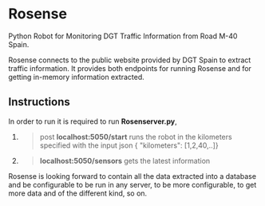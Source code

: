 # Rosense
Python Robot for Monitoring DGT Traffic Information from Road M-40 Spain.

Rosense connects to the public website provided by DGT Spain to extract traffic information. 
It provides both endpoints for running Rosense and for getting in-memory information extracted.

## Instructions
In order to run it is required to run **Rosenserver.py**,
1) > post **localhost:5050/start** runs the robot in the kilometers specified with the input json { "kilometers": [1,2,40,..]}
2) > **localhost:5050/sensors** gets the latest information

Rosense is looking forward to contain all the data extracted into a database and be configurable to be run in any server, to be more configurable, to get more data and of the different kind, so on.
